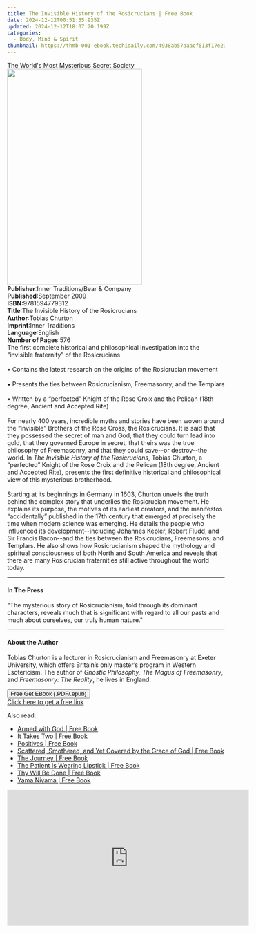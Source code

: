 ```yaml
---
title: The Invisible History of the Rosicrucians | Free Book
date: 2024-12-12T00:51:35.935Z
updated: 2024-12-12T18:07:20.199Z
categories:
  - Body, Mind & Spirit
thumbnail: https://thmb-001-ebook.techidaily.com/4938ab57aaacf613f17e23e625248d7b6f0ac9a49be37cacbe733f85e54eddd8.jpg
---
```

<main id="book-container">
  <div class="flex flex-col">
    <div class="book-brief flex-1 py-6 px-4 sm:p-6 md:py-10 md:px-8">
      <!-- brief-->
      <div class="book-brief-main">
        The World's Most Mysterious Secret Society
      </div>
    </div>
    <div
      class="book-meta-info flex-1 grid gap-4 col-start-1 col-end-3 row-start-1 sm:mb-6 sm:grid-cols-4 lg:gap-6 lg:col-start-2 lg:row-end-6 lg:row-span-6 lg:mb-0"
    >
      <div
        class="book-meta-info-left place-content-center mt-4 p-4 text-sm leading-6 col-start-2 col-span-2 dark:text-slate-400"
      >
        <img
          class="w-full h-500 object-cover rounded-lg sm:h-255 sm:col-span-2 lg:col-span-full"
          src="https://img-001-ebook.techidaily.com/9ebc188c3c7f66a1ed418d96b55cf14487eb240b43b332d6aef3aa91079bae64.jpg"
          alt=""
          width="312"
          height="500"
        />
      </div>
      <div
        class="book-meta-info-right mt-2 col-start-1 row-start-2 col-span-3 self-center"
      >
        <!-- meta data  -->
        <div class="flex flex-col px-4 md:px-8">
          <div class="flex-1">
            <strong>Publisher</strong>:<span class="px-2"
              >Inner Traditions/Bear &amp; Company</span
            >
          </div>
          <div class="flex-1">
            <strong>Published</strong>:<span class="px-2">September 2009</span>
          </div>
          <div class="flex-1">
            <strong>ISBN</strong>:<span class="px-2">9781594779312</span>
          </div>
          <div class="flex-1">
            <strong>Title</strong>:<span class="px-2"
              >The Invisible History of the Rosicrucians</span
            >
          </div>
          <div class="flex-1">
            <strong>Author</strong>:<span class="px-2">Tobias Churton</span>
          </div>
          <div class="flex-1">
            <strong>Imprint</strong>:<span class="px-2">Inner Traditions</span>
          </div>
          <div class="flex-1">
            <strong>Language</strong>:<span class="px-2">English</span>
          </div>
          <div class="flex-1">
            <strong>Number of Pages</strong>:<span class="px-2">576</span>
          </div>
        </div>
      </div>
    </div>
    <div class="book-description flex-1 py-6 px-4 sm:p-6 md:py-10 md:px-8">
      <div class="book-description-main">
        <div accordion-content="" id="description">
          The first complete historical and philosophical investigation into the
          “invisible fraternity” of the Rosicrucians <br />
          <br />• Contains the latest research on the origins of the Rosicrucian
          movement <br />
          <br />• Presents the ties between Rosicrucianism, Freemasonry, and the
          Templars <br />
          <br />• Written by a “perfected” Knight of the Rose Croix and the
          Pelican (18th degree, Ancient and Accepted Rite) <br />
          <br />For nearly 400 years, incredible myths and stories have been
          woven around the “invisible” Brothers of the Rose Cross, the
          Rosicrucians. It is said that they possessed the secret of man and
          God, that they could turn lead into gold, that they governed Europe in
          secret, that theirs was the true philosophy of Freemasonry, and that
          they could save--or destroy--the world. In
          <i>The Invisible History of the Rosicrucians</i>, Tobias Churton, a
          “perfected” Knight of the Rose Croix and the Pelican (18th degree,
          Ancient and Accepted Rite), presents the first definitive historical
          and philosophical view of this mysterious brotherhood. <br />
          <br />Starting at its beginnings in Germany in 1603, Churton unveils
          the truth behind the complex story that underlies the Rosicrucian
          movement. He explains its purpose, the motives of its earliest
          creators, and the manifestos “accidentally” published in the 17th
          century that emerged at precisely the time when modern science was
          emerging. He details the people who influenced its
          development--including Johannes Kepler, Robert Fludd, and Sir Francis
          Bacon--and the ties between the Rosicrucians, Freemasons, and
          Templars. He also shows how Rosicrucianism shaped the mythology and
          spiritual consciousness of both North and South America and reveals
          that there are many Rosicrucian fraternities still active throughout
          the world today.
        </div>
        <div class="accordion-fader"></div>
      </div>
    </div>
    <div class="book-excerpts flex-1 py-6 px-4 sm:p-6 md:py-10 md:px-8">
      <!-- excerpts-->
      <div class="book-excerpts-main">
        <hr />
        <h4 class="placeholder placeholder-heading">
          <span>In The Press</span>
        </h4>
        <p>
          "The mysterious story of Rosicrucianism, told through its dominant
          characters, reveals much that is significant with regard to all our
          pasts and much about ourselves, our truly human nature."
        </p>
      </div>
    </div>
    <div class="book-about-author flex-1 py-6 px-4 sm:p-6 md:py-10 md:px-8">
      <!-- about author-->
      <div class="book-main-author-main">
        <hr />
        <h4 class="placeholder placeholder-heading">
          <span>About the Author</span>
        </h4>
        <p>
          Tobias Churton is a lecturer in Rosicrucianism and Freemasonry at
          Exeter University, which offers Britain’s only master’s program in
          Western Esotericism. The author of
          <i>Gnostic Philosophy, The Magus of Freemasonry</i>, and
          <i>Freemasonry: The Reality</i>, he lives in England.
        </p>
      </div>
    </div>
    <div class="book-free-get flex-1 py-6 px-4 sm:p-6 md:py-10 md:px-8">
      <button
        id="btn-free-get"
        class="bg-blue-500 hover:bg-blue-700 text-white font-bold py-2 px-4 rounded"
      >
        Free Get EBook (.PDF/.epub)
      </button>
      <div id="countdown-display" class="px-2 text-lg mt-2"></div>
      <a
        id="free-link"
        class="hidden bg-blue-500 hover:bg-blue-700 text-white font-bold py-2 px-4 rounded"
        href="https://www.ebooks.com/en-us/book/95782137/the-invisible-history-of-the-rosicrucians/tobias-churton/"
        target="_blank"
        >Click here to get a free link</a
      >
    </div>
    <script>
      let countdownTime = 0;
      let countdownInterval = null;
      document
        .getElementById('btn-free-get')
        .addEventListener('click', startCountdown);
      function startCountdown() {
        countdownTime = new Date().getTime() + 60000 * 3;
        countdownInterval = setInterval(updateCountdown, 1000);
        document.getElementById('btn-free-get').disabled = true;
        document
          .getElementById('btn-free-get')
          .classList.add('bg-gray-500', 'cursor-not-allowed');
      }
      function updateCountdown() {
        let currentTime = new Date().getTime();
        let timeLeft = countdownTime - currentTime;
        let secondsLeft = Math.floor(timeLeft / 1000);
        document.getElementById('countdown-display').innerHTML =
          `Remaining time: ${secondsLeft} seconds.`;
        if (secondsLeft <= 0) {
          clearInterval(countdownInterval);
          document.getElementById('btn-free-get').classList.add('hidden');
          document.getElementById('free-link').classList.remove('hidden');
          document.getElementById('countdown-display').innerHTML = '';
        }
      }
    </script>
  </div>
</main>

<ins class="adsbygoogle"
      style="display:block"
      data-ad-client="ca-pub-7571918770474297"
      data-ad-slot="8358498916"
      data-ad-format="auto"
      data-full-width-responsive="true"></ins>
    

<span class="atpl-alsoreadstyle">Also read:</span>
<div><ul>
<li><a href="https://novels-ebooks.techidaily.com/210529418-9781638747628-armed-with-god/"><u>Armed with God | Free Book</u></a></li>
<li><a href="https://novels-ebooks.techidaily.com/210529374-9781685171940-it-takes-two/"><u>It Takes Two | Free Book</u></a></li>
<li><a href="https://novels-ebooks.techidaily.com/210529388-9781639039258-positives/"><u>Positives | Free Book</u></a></li>
<li><a href="https://novels-ebooks.techidaily.com/210529378-9781639610679-scattered-smothered-and-yet-covered-by-the-grace-of-god/"><u>Scattered, Smothered, and Yet Covered by the Grace of God | Free Book</u></a></li>
<li><a href="https://novels-ebooks.techidaily.com/210529435-9781639035960-the-journey/"><u>The Journey | Free Book</u></a></li>
<li><a href="https://novels-ebooks.techidaily.com/210529162-9798885830058-the-patient-is-wearing-lipstick/"><u>The Patient Is Wearing Lipstick | Free Book</u></a></li>
<li><a href="https://novels-ebooks.techidaily.com/210529402-9781639617524-thy-will-be-done/"><u>Thy Will Be Done | Free Book</u></a></li>
<li><a href="https://novels-ebooks.techidaily.com/210529309-9780645073287-yama-niyama/"><u>Yama Niyama | Free Book</u></a></li>
</ul></div>

<!-- affiliate ads begin -->
<iframe width="560" height="315" src="https://www.youtube.com/embed/cDNwgyE0nbY?si=3k_WBhpIw3WudJot" title="YouTube video player" frameborder="0" allow="accelerometer; autoplay; clipboard-write; encrypted-media; gyroscope; picture-in-picture; web-share" referrerpolicy="strict-origin-when-cross-origin" allowfullscreen></iframe>
<!-- affiliate ads end -->

